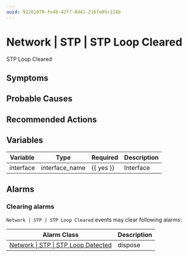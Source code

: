 ```yaml
---
uuid: 92261078-fe4b-42f7-8d41-216fe05c124b
---
```

# Network | STP | STP Loop Cleared

STP Loop Cleared

## Symptoms

## Probable Causes

## Recommended Actions

## Variables

Variable | Type | Required | Description
--- | --- | --- | ---
interface | interface_name | {{ yes }} | Interface

## Alarms

### Clearing alarms

`Network | STP | STP Loop Cleared` events may clear following alarms:

Alarm Class | Description
--- | ---
[Network \| STP \| STP Loop Detected](../../../alarm-classes/network/stp/stp-loop-detected.md) | dispose
